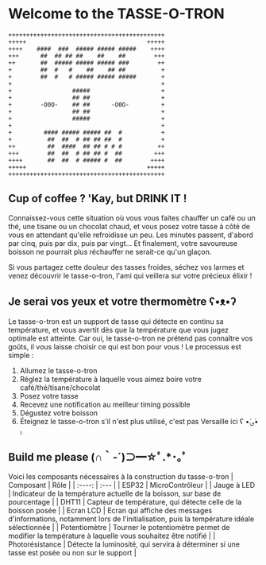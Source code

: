 # Welcome to the TASSE-O-TRON
```
++++++++++++++++++++++++++++++++++++++++++++
+++++                                  +++++
++++    ####  ###  ##### ##### #####    ++++
+++      ##  ## ## ##    ##    ##        +++
++       ##  ##### ##### ##### ###        ++
+        ##  #   #    ##    ## ##          +
+        ##  #   # ##### ##### #####       +
+                                          +
+                 #####                    +
+                 ## ##                    +
+        -O0O-    ## ##      -O0O-         +
+                 ## ##                    +
+                 #####                    +
+                                          +
+         #### ##### ##### ##  #           +
+          ##  ##  # ## ## ##  #           +
++         ##  ####  ## ## # # #          ++
+++        ##  ##  # ## ## #  ##         +++
++++       ##  ##  # ##### #  ##        ++++
+++++                                  +++++
++++++++++++++++++++++++++++++++++++++++++++
```
## Cup of coffee ? 'Kay, but DRINK IT !
Connaissez-vous cette situation où vous vous faites chauffer un café ou un thé, une tisane ou un chocolat chaud, et vous posez votre tasse à côté de vous en attendant qu'elle refroidisse un peu. Les minutes passent, d'abord par cinq, puis par dix, puis par vingt... Et finalement, votre savoureuse boisson ne pourrait plus réchauffer ne serait-ce qu'un glaçon.

Si vous partagez cette douleur des tasses froides, séchez vos larmes et venez découvrir le tasse-o-tron, l'ami qui veillera sur votre précieux élixir !

## Je serai vos yeux et votre thermomètre ʕ•ᴥ•ʔ
Le tasse-o-tron est un support de tasse qui détecte en continu sa température, et vous avertit dès que la température que vous jugez optimale est atteinte. Car oui, le tasse-o-tron ne prétend pas connaître vos goûts, il vous laisse choisir ce qui est bon pour vous ! Le processus est simple :
1. Allumez le tasse-o-tron
2. Réglez la température à laquelle vous aimez boire votre café/thé/tisane/chocolat
3. Posez votre tasse
4. Recevez une notification au meilleur timing possible
4. Dégustez votre boisson
4. Éteignez le tasse-o-tron s'il n'est plus utilisé, c'est pas Versaille ici ʕ •́؈•̀ ₎ 

## Build me please (∩｀-´)⊃━☆ﾟ.*･｡ﾟ
Voici les composants nécessaires à la construction du tasse-o-tron
| Composant         | Rôle          |
| :----:            |    :---    | 
| ESP32            | MicroContrôleur         |
| Jauge à LED         | Indicateur de la température actuelle de la boisson, sur base de pourcentage | 
| DHT11       | Capteur de température, qui détecte celle de la boisson posée | 
| Ecran LCD      | Ecran qui affiche des messages d'informations, notamment lors de l'initialisation, puis la température idéale sélectionnée | 
| Potentiomètre | Tourner le potentiomètre permet de modifier la température à laquelle vous souhaitez être notifié |
| Photorésistance | Détecte la luminosité, qui servira à déterminer si une tasse est posée ou non sur le support |